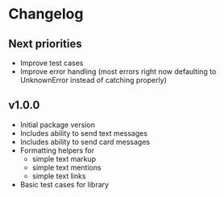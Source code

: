 # Changelog

## Next priorities

- Improve test cases
- Improve error handling (most errors right now defaulting to UnknownError instead of catching properly)

## v1.0.0

- Initial package version
- Includes ability to send text messages
- Includes ability to send card messages
- Formatting helpers for
  - simple text markup
  - simple text mentions
  - simple text links
- Basic test cases for library
